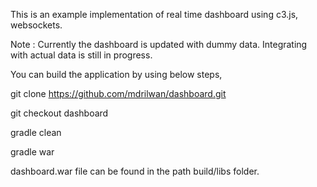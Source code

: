 This is an example implementation of real time dashboard using c3.js, websockets.

Note : Currently the dashboard is updated with dummy data. Integrating with actual data is still in progress.


You can build the application by using below steps,

git clone https://github.com/mdrilwan/dashboard.git

git checkout dashboard

gradle clean

gradle war


dashboard.war file can be found in the path build/libs folder.

